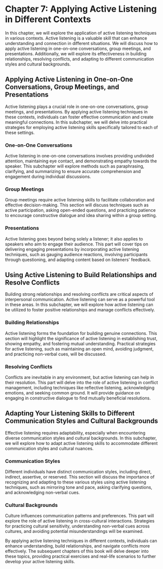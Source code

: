Chapter 7: Applying Active Listening in Different Contexts
==========================================================

In this chapter, we will explore the application of active listening techniques in various contexts. Active listening is a valuable skill that can enhance understanding and connection in different situations. We will discuss how to apply active listening in one-on-one conversations, group meetings, and presentations. Additionally, we will explore its effectiveness in building relationships, resolving conflicts, and adapting to different communication styles and cultural backgrounds.

Applying Active Listening in One-on-One Conversations, Group Meetings, and Presentations
----------------------------------------------------------------------------------------

Active listening plays a crucial role in one-on-one conversations, group meetings, and presentations. By applying active listening techniques in these contexts, individuals can foster effective communication and create meaningful connections. In this subchapter, we will delve into practical strategies for employing active listening skills specifically tailored to each of these settings.

### One-on-One Conversations

Active listening in one-on-one conversations involves providing undivided attention, maintaining eye contact, and demonstrating empathy towards the speaker. This subchapter will explore methods such as paraphrasing, clarifying, and summarizing to ensure accurate comprehension and engagement during individual discussions.

### Group Meetings

Group meetings require active listening skills to facilitate collaboration and effective decision-making. This section will discuss techniques such as active participation, asking open-ended questions, and practicing patience to encourage constructive dialogue and idea sharing within a group setting.

### Presentations

Active listening goes beyond being solely a listener; it also applies to speakers who aim to engage their audience. This part will cover tips on delivering engaging presentations by incorporating active listening techniques, such as gauging audience reactions, involving participants through questioning, and adapting content based on listeners' feedback.

Using Active Listening to Build Relationships and Resolve Conflicts
-------------------------------------------------------------------

Building strong relationships and resolving conflicts are critical aspects of interpersonal communication. Active listening can serve as a powerful tool in these areas. In this subchapter, we will explore how active listening can be utilized to foster positive relationships and manage conflicts effectively.

### Building Relationships

Active listening forms the foundation for building genuine connections. This section will highlight the significance of active listening in establishing trust, showing empathy, and fostering mutual understanding. Practical strategies for active listening, such as maintaining an open mind, avoiding judgment, and practicing non-verbal cues, will be discussed.

### Resolving Conflicts

Conflicts are inevitable in any environment, but active listening can help in their resolution. This part will delve into the role of active listening in conflict management, including techniques like reflective listening, acknowledging emotions, and seeking common ground. It will provide guidance on engaging in constructive dialogue to find mutually beneficial resolutions.

Adapting Your Listening Skills to Different Communication Styles and Cultural Backgrounds
-----------------------------------------------------------------------------------------

Effective listening requires adaptability, especially when encountering diverse communication styles and cultural backgrounds. In this subchapter, we will explore how to adapt active listening skills to accommodate different communication styles and cultural nuances.

### Communication Styles

Different individuals have distinct communication styles, including direct, indirect, assertive, or reserved. This section will discuss the importance of recognizing and adapting to these various styles using active listening techniques, such as mirroring tone and pace, asking clarifying questions, and acknowledging non-verbal cues.

### Cultural Backgrounds

Culture influences communication patterns and preferences. This part will explore the role of active listening in cross-cultural interactions. Strategies for practicing cultural sensitivity, understanding non-verbal cues across cultures, and avoiding potential misunderstandings will be examined.

By applying active listening techniques in different contexts, individuals can enhance understanding, build relationships, and navigate conflicts more effectively. The subsequent chapters of this book will delve deeper into these topics, providing practical exercises and real-life scenarios to further develop your active listening skills.
